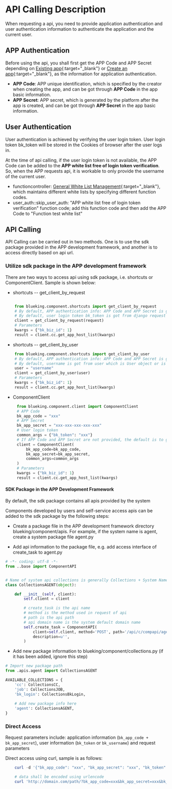 # API Calling Description

When requesting a api, you need to provide application authentication and user authentication information to authenticate the application and the current user.

## APP Authentication

Before using the api, you shall first get the APP Code and APP Secret depending on [Existing app](/app/list/){:target="_blank"} or [Create an app](/app/){:target="_blank"}, as the information for application authentication.

- **APP Code**: APP unique identification, which is specified by the creator when creating the app, and can be got through **APP Code** in the app basic information. 
- **APP Secret**: APP secret, which is generated by the platform after the app is created, and can be got through **APP Secret** in the app basic information. 

## User Authentication 
User authentication is achieved by verifying the user login token. User login token bk_token will be stored in the Cookies of browser after the user logs in. 

At the time of api calling, if the user login token is not available, the APP Code can be added to the **APP white list free of login token verification**. So, when the APP requests api, it is workable to only provide the username of the current user.

- functioncontroller: [General White List Management](/admin/bkcore/functioncontroller/){:target="_blank"}, which maintains different white lists by specifying different function codes. 
- user_auth::skip_user_auth: "APP white list free of login token verification" function code; add this function code and then add the APP Code to "Function test white list" 

## API Calling

API Calling can be carried out in two methods. One is to use the sdk package provided in the APP development framework, and another is to access directly based on api url. 


### Utilize sdk package in the APP development framework

There are two ways to access api using sdk package, i.e. shortcuts or ComponentClient. Sample is shown below:

- shortcuts -- get_client_by_request
```python

    from blueking.component.shortcuts import get_client_by_request
    # By default, APP authentication info: APP Code and APP Secret is got from django settings
    # By default, user login token bk_token is got from django request
    client = get_client_by_request(request)
    # Parameters
    kwargs = {"bk_biz_id": 1}
    result = client.cc.get_app_host_list(kwargs)
```

- shortcuts -- get_client_by_user
```python
    from blueking.component.shortcuts import get_client_by_user
    # By default, APP authentication info: APP Code and APP Secret is got from django settings
    # By default, username is got from user which is User object or is directly the username data in User
    user = "username"
    client = get_client_by_user(user)
    # Parameters
    kwargs = {"bk_biz_id": 1}
    result = client.cc.get_app_host_list(kwargs)
```

- ComponentClient
```python
     from blueking.component.client import ComponentClient
     # APP Code
     bk_app_code = "xxx" 
     # APP Secret
     bk_app_secret = "xxx-xxx-xxx-xxx-xxx" 
     # User login token
     common_args = {"bk_token": "xxx"}
     # If APP Code and APP Secret are not provided, the default is to get from django settings 
     client = ComponentClient(
         bk_app_code=bk_app_code, 
         bk_app_secret=bk_app_secret, 
         common_args=common_args
     )
     # Parameters
     kwargs = {"bk_biz_id": 1}
     result = client.cc.get_app_host_list(kwargs)
```

#### SDK Package in the APP Development Framework

By default, the sdk package contains all apis provided by the system

Components developed by users and self-service access apis can be added to the sdk package by the following steps:

- Create a package file in the APP development framework directory blueking/component/apis. For example, if the system name is agent, create a system package file agent.py

- Add api information to the package file, e.g. add access interface of create_task to agent.py 

```python
# -*- coding: utf-8 -*-
from ..base import ComponentAPI


# Name of system api collections is generally Collections + System Name
class CollectionsAGENT(object):

    def __init__(self, client):
        self.client = client

        # create_task is the api name
        # method is the method used in request of api
        # path is the api path
        # api domain name is the system default domain name
        self.create_task = ComponentAPI(
            client=self.client, method='POST', path='/api/c/compapi/agent/create_task/',
            description=u'',
        )
```

- Add new package information to blueking/component/collections.py (if it has been added, ignore this step)

```python
# Import new package path
from .apis.agent import CollectionsAGENT 

AVAILABLE_COLLECTIONS = {
    'cc': CollectionsCC,
    'job': CollectionsJOB,
    'bk_login': CollectionsBkLogin,
    
    # Add new package info here
    'agent': CollectionsAGENT,
}
```


### Direct Access

Request parameters include: application information (`bk_app_code + bk_app_secret`), user information (`bk_token` or `bk_username`) and request parameters 

Direct access using curl, sample is as follows: 

```powershell
    curl -d '{"bk_app_code": "xxx", "bk_app_secret": "xxx", "bk_token": "xxx", "bk_biz_id": 1}' 'http://domain.com/path/'

    # data shall be encoded using urlencode
    curl 'http://domain.com/path/?bk_app_code=xxx&bk_app_secret=xxx&bk_token=xxx&bk_biz_id=1'   
```
